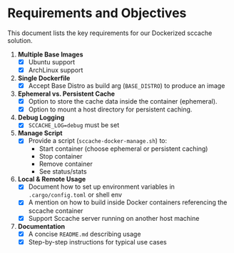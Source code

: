 # Requirements and Objectives

This document lists the key requirements for our Dockerized sccache solution.

1. **Multiple Base Images**
   - [x] Ubuntu support
   - [x] ArchLinux support

2. **Single Dockerfile**
   - [x] Accept Base Distro as build arg (`BASE_DISTRO`) to produce an image

3. **Ephemeral vs. Persistent Cache**
   - [x] Option to store the cache data inside the container (ephemeral).
   - [x] Option to mount a host directory for persistent caching.

4. **Debug Logging**
   - [x] `SCCACHE_LOG=debug` must be set

5. **Manage Script**
   - [x] Provide a script (`sccache-docker-manage.sh`) to:
     - Start container (choose ephemeral or persistent caching)
     - Stop container
     - Remove container
     - See status/stats

6. **Local & Remote Usage**
   - [x] Document how to set up environment variables in `.cargo/config.toml` or shell env
   - [x] A mention on how to build inside Docker containers referencing the sccache container
   - [x] Support Sccache server running on another host machine

7. **Documentation**
   - [x] A concise `README.md` describing usage
   - [x] Step-by-step instructions for typical use cases
